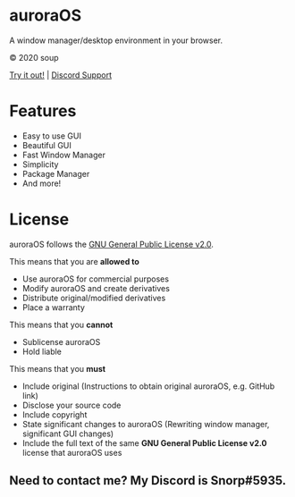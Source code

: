# auroraOS
A window manager/desktop environment in your browser.

© 2020 soup

[Try it out!](https://auroraos.glitch.me/) | [Discord Support](https://discord.gg/8nFuT3d)

# Features
* Easy to use GUI
* Beautiful GUI
* Fast Window Manager
* Simplicity
* Package Manager
* And more!
# License
auroraOS follows the [GNU General Public License v2.0](https://tldrlegal.com/license/gnu-general-public-license-v2).

This means that you are **allowed to**
* Use auroraOS for commercial purposes
* Modify auroraOS and create derivatives
* Distribute original/modified derivatives
* Place a warranty

This means that you **cannot**
* Sublicense auroraOS
* Hold liable

This means that you **must**
* Include original (Instructions to obtain original auroraOS, e.g. GitHub link)
* Disclose your source code
* Include copyright
* State significant changes to auroraOS (Rewriting window manager, significant GUI changes)
* Include the full text of the same **GNU General Public License v2.0** license that auroraOS uses

## Need to contact me? My Discord is Snorp#5935.

